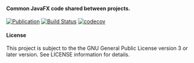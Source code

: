 #### Common JavaFX code shared between projects.
[![Publication](https://img.shields.io/maven-central/v/de.carne/java-jfx)](https://search.maven.org/artifact/de.carne/java-jfx)
[![Build Status](https://travis-ci.com/hdecarne/java-jfx.svg?branch=master)](https://travis-ci.com/hdecarne/java-jfx)
[![codecov](https://codecov.io/gh/hdecarne/java-jfx/branch/master/graph/badge.svg)](https://codecov.io/gh/hdecarne/java-jfx)

#### License
This project is subject to the the GNU General Public License version 3 or later version. See LICENSE information for details.
